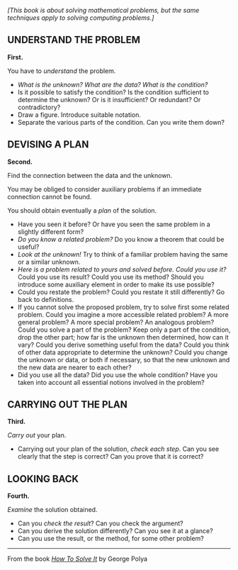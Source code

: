 *\[This book is about solving mathematical problems, but the same techniques apply to solving computing problems.\]*

UNDERSTAND THE PROBLEM
----------------------

**First.**

You have to *understand* the problem.

-   *What is the unknown? What are the data? What is the condition?*
-   Is it possible to satisfy the condition? Is the condition sufficient to determine the unknown? Or is it insufficient? Or redundant? Or contradictory?
-   Draw a figure. Introduce suitable notation.
-   Separate the various parts of the condition. Can you write them down?

DEVISING A PLAN
---------------

**Second.**

Find the connection between the data and the unknown.

You may be obliged to consider auxiliary problems if an immediate connection cannot be found.

You should obtain eventually a *plan* of the solution.

-   Have you seen it before? Or have you seen the same problem in a slightly different form?
-   *Do you know a related problem?* Do you know a theorem that could be useful?
-   *Look at the unknown!* Try to think of a familiar problem having the same or a similar unknown.
-   *Here is a problem related to yours and solved before. Could you use it?* Could you use its result? Could you use its method? Should you introduce some auxiliary element in order to make its use possible?
-   Could you restate the problem? Could you restate it still differently? Go back to definitions.
-   If you cannot solve the proposed problem, try to solve first some related problem. Could you imagine a more accessible related problem? A more general problem? A more special problem? An analogous problem? Could you solve a part of the problem? Keep only a part of the condition, drop the other part; how far is the unknown then determined, how can it vary? Could you derive something useful from the data? Could you think of other data appropriate to determine the unknown? Could you change the unknown or data, or both if necessary, so that the new unknown and the new data are nearer to each other?
-   Did you use all the data? Did you use the whole condition? Have you taken into account all essential notions involved in the problem?

CARRYING OUT THE PLAN
---------------------

**Third.**

*Carry out* your plan.

-   Carrying out your plan of the solution, *check each step*. Can you see clearly that the step is correct? Can you prove that it is correct?

LOOKING BACK
------------

**Fourth.**

*Examine* the solution obtained.

-   Can you *check the result*? Can you check the argument?
-   Can you derive the solution differently? Can you see it at a glance?
-   Can you use the result, or the method, for some other problem?

------------------------------------------------------------------------

From the book [*How To Solve It*](https://www.amazon.com/How-Solve-Aspect-Mathematical-Method-ebook/dp/B0073X0IOA/) by George Polya

